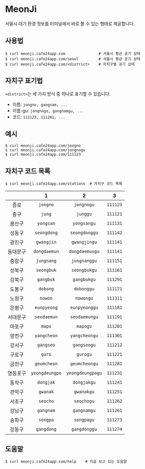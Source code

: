 # MeonJi

서울시 대기 환경 정보를 터미널에서 바로 볼 수 있는 형태로 제공합니다.

## 사용법

```shell
$ curl meonji.cafe24app.com               # 서울시 평균 공기 상태
$ curl meonji.cafe24app.com/seoul         # 서울시 평균 공기 상태
$ curl meonji.cafe24app.com/<district>    # 자치구별 공기 상태
```

## 자치구 표기법

`<district>`는 세 가지 방식 중 하나로 표기할 수 있습니다.

  - 이름: `jongno, gangnam, ...`
  - 이름-gu: `jongnogu, gangnamgu, ...`
  - 코드: `111123, 111261, ...`

## 예시

```shell
$ curl meonji.cafe24app.com/jongno
$ curl meonji.cafe24app.com/jongnogu
$ curl meonji.cafe24app.com/111123
```

## 자치구 코드 목록

```shell
$ curl meonji.cafe24app.com/stations  # 자치구 코드 목록
```

|          | 1            | 2              | 3      |
|:--------:|:--------------:|:--------------:|:------:|
|   종로   |    `jongno`    |    `jongnogu`    | `111123` |
|   중구   |     `jung`     |     `junggu`     | `111121` |
|  용산구  |    `yongsan`   |    `yongsangu`   | `111131` |
|  성동구  |   `seongdong`  |   `seongdonggu`  | `111142` |
| 광진구   | `gwangjin`     | `gwangjingu`     | `111141` |
| 동대문구 | `dongdaemun`   | `dongdaemungu`   | `111141` |
| 중랑구   | `jungnang`     | `jungnanggu`     | `111151` |
| 성북구   | `seongbuk`     | `seongbukgu`     | `111161` |
| 강북구   | `gangbuk`      | `gangbukgu`      | `111291` |
| 도봉구   | `dobong`       | `dobonggu`       | `111171` |
| 노원구   | `nowon`        | `nowongu`        | `111311` |
| 은평구   | `eunpyeong`    | `eunpyeonggu`    | `111181` |
| 서대문구 | `seodaemun`    | `seodaemungu`    | `111191` |
| 마포구   | `mapo`         | `mapogu`         | `111201` |
| 양천구   | `yangcheon`    | `yangcheongu`    | `111301` |
| 강서구   | `gangseo`      | `gangseogu`      | `111212` |
| 구로구   | `guro`         | `gurogu`         | `111221` |
| 금천구   | `geumcheon`    | `geumcheongu`    | `111281` |
| 영등포구 | `yeongdeungpo` | `yeongdeungpogu` | `111231` |
| 동작구   | `dongjak`      | `dongjakgu`      | `111241` |
| 관악구   | `gwanak`       | `gwanakgu`       | `111251` |
| 서초구   | `seocho`       | `seochogu`       | `111262` |
| 강남구   | `gangnam`      | `gangnamgu`      | `111261` |
| 송파구   | `songpa`       | `songpagu`       | `111273` |
| 강동구   | `gangdong`     | `gangdonggu`     | `111274` |

## 도움말

```shell
$ curl meonji.cafe24app.com/help    # 지금 보고 있는 도움말
```
